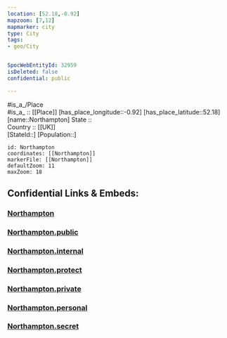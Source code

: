```yaml
---
location: [52.18,-0.92] 
mapzoom: [7,12] 
mapmarker: city 
type: City
tags:
- geo/City


SpocWebEntityId: 32959
isDeleted: false
confidential: public

---
```

#is_a_/Place  
#is_a_ :: [[Place]] 
[has_place_longitude::-0.92] 
[has_place_latitude::52.18] 
[name::Northampton] 
State ::  
Country :: [[UK]]  
[StateId::] 
[Population::] 



```leaflet
id: Northampton
coordinates: [[Northampton]] 
markerFile: [[Northampton]] 
defaultZoom: 11 
maxZoom: 18
```


## Confidential Links & Embeds: 

### [Northampton](/_Standards/Earth/Continent/Europe/Europe~North/UK/England/Regions~England/East_Midlands/Northamptonshire/cities~Northamptonshire/Northamptonshire~South/cities~SouthNorthamptonshire/Northampton.md) 

### [Northampton.public](/_public/Earth/Continent/Europe/Europe~North/UK/England/Regions~England/East_Midlands/Northamptonshire/cities~Northamptonshire/Northamptonshire~South/cities~SouthNorthamptonshire/Northampton.public.md) 

### [Northampton.internal](/_internal/Earth/Continent/Europe/Europe~North/UK/England/Regions~England/East_Midlands/Northamptonshire/cities~Northamptonshire/Northamptonshire~South/cities~SouthNorthamptonshire/Northampton.internal.md) 

### [Northampton.protect](/_protect/Earth/Continent/Europe/Europe~North/UK/England/Regions~England/East_Midlands/Northamptonshire/cities~Northamptonshire/Northamptonshire~South/cities~SouthNorthamptonshire/Northampton.protect.md) 

### [Northampton.private](/_private/Earth/Continent/Europe/Europe~North/UK/England/Regions~England/East_Midlands/Northamptonshire/cities~Northamptonshire/Northamptonshire~South/cities~SouthNorthamptonshire/Northampton.private.md) 

### [Northampton.personal](/_personal/Earth/Continent/Europe/Europe~North/UK/England/Regions~England/East_Midlands/Northamptonshire/cities~Northamptonshire/Northamptonshire~South/cities~SouthNorthamptonshire/Northampton.personal.md) 

### [Northampton.secret](/_secret/Earth/Continent/Europe/Europe~North/UK/England/Regions~England/East_Midlands/Northamptonshire/cities~Northamptonshire/Northamptonshire~South/cities~SouthNorthamptonshire/Northampton.secret.md)

